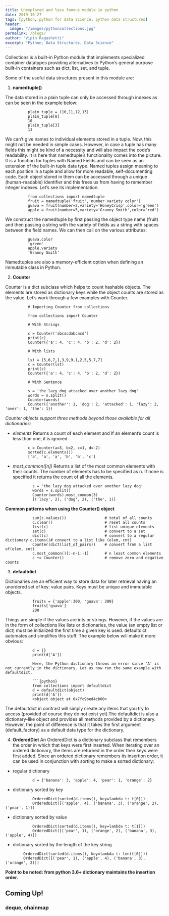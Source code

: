 ```yaml
---
title: Unexplored and less famous module in python
date: 2019-10-27
tags: [python, python for data science, python data structures]
header:
  image: "/images/pythoncollections.jpg"
permalink: /blogs/
author: "Vipin Ragashetti"
excerpt: "Python, Data Structures, Data Science"
---
```


Collections is a built-in Python module that implements specialized container datatypes providing alternatives to Python’s general purpose built-in containers such as dict, list, set, and tuple.

Some of the useful data structures present in this module are:

1. **namedtuple()**

The data stored in a plain tuple can only be accessed through indexes as can be seen in the example below:

```{python}
          plain_tuple = (10,11,12,13)
          plain_tuple[0]
          10
          plain_tuple[3]
          13
```

We can’t give names to individual elements stored in a tuple. Now, this might not be needed in simple cases. However, in case a tuple has many fields this might be kind of a necessity and will also impact the code’s readability.
It is here that namedtuple’s functionality comes into the picture. It is a function for tuples with Named Fields and can be seen as an extension of the built-in tuple data type. Named tuples assign meaning to each position in a tuple and allow for more readable, self-documenting code. Each object stored in them can be accessed through a unique (human-readable) identifier and this frees us from having to remember integer indexes. Let’s see its implementation.

```{python}
          from collections import namedtuple
          fruit = namedtuple('fruit','number variety color')
          guava = fruit(number=2,variety='HoneyCrisp',color='green')
          apple = fruit(number=5,variety='Granny Smith',color='red')
```

We construct the namedtuple by first passing the object type name (fruit) and then passing a string with the variety of fields as a string with spaces between the field names. We can then call on the various attributes:

```{python}
          guava.color
          'green'
          apple.variety
          'Granny Smith'
```

Namedtuples are also a memory-efficient option when defining an immutable class in Python.

2. **Counter**

Counter is a dict subclass which helps to count hashable objects. The elements are stored as dictionary keys while the object counts are stored as the value. Let’s work through a few examples with Counter.

```{python}
          # Importing Counter from collections

          from collections import Counter

          # With Strings

          c = Counter('abcacdabcacd')
          print(c)
          Counter({'a': 4, 'c': 4, 'b': 2, 'd': 2})

          # With lists

          lst = [5,6,7,1,3,9,9,1,2,5,5,7,7]
          c = Counter(lst)
          print(c)
          Counter({'a': 4, 'c': 4, 'b': 2, 'd': 2})

          # With Sentence

          s = 'the lazy dog attacked over another lazy dog'
          words = s.split()
          Counter(words)
          Counter({'another': 1, 'dog': 2, 'attacked': 1, 'lazy': 2, 'over': 1, 'the': 1})
```

*Counter objects support three methods beyond those available for all dictionaries:*

* *elements*
Returns a count of each element and If an element’s count is less than one, it is ignored.

```{python}
          c = Counter(a=3, b=2, c=1, d=-2)
          sorted(c.elements())
          ['a', 'a', 'a', 'b', 'b', 'c']
```

* *most_common([n])*
Returns a list of the most common elements with their counts. The number of elements has to be specified as n. If none is specified it returns the count of all the elements.

```{python}
            s = 'the lazy dog attacked over another lazy dog'
            words = s.split()
            Counter(words).most_common(3)
            [('lazy', 2), ('dog', 2), ('the', 1)]
```

**Common patterns when using the Counter() object**

```{python}
            sum(c.values())                 # total of all counts
            c.clear()                       # reset all counts
            list(c)                         # list unique elements
            set(c)                          # convert to a set
            dict(c)                         # convert to a regular dictionary c.items()# convert to a list like (elem, cnt)
            Counter(dict(list_of_pairs))    # convert from a list of(elem, cnt)
            c.most_common()[:-n-1:-1]       # n least common elements
            c += Counter()                  # remove zero and negative counts
```

3. **defaultdict**

Dictionaries are an efficient way to store data for later retrieval having an unordered set of key: value pairs. Keys must be unique and immutable objects.

```{python}
            fruits = {'apple':300, 'guava': 200}
            fruits['guava']
            200
```

Things are simple if the values are ints or strings. However, if the values are in the form of collections like lists or dictionaries, the value (an empty list or dict) must be initialized the first time a given key is used. defaultdict automates and simplifies this stuff. The example below will make it more obvious:

```{python}
            d = {}
            print(d['A'])

            Here, the Python dictionary throws an error since ‘A’ is not currently in the dictionary. Let us now run the same example with defaultdict.

            ```{python}
            from collections import defaultdict
            d = defaultdict(object)
            print(d['A'])
            <object object at 0x7fc9bed4cb00>
```

The defaultdict in contrast will simply create any items that you try to access (provided of course they do not exist yet).The defaultdict is also a dictionary-like object and provides all methods provided by a dictionary. However, the point of difference is that it takes the first argument (default_factory) as a default data type for the dictionary.

4. **OrderedDict**
An OrderedDict is a dictionary subclass that remembers the order in which that keys were first inserted. When iterating over an ordered dictionary, the items are returned in the order their keys were first added. Since an ordered dictionary remembers its insertion order, it can be used in conjunction with sorting to make a sorted dictionary:

+ regular dictionary

```{python}
            d = {'banana': 3, 'apple': 4, 'pear': 1, 'orange': 2}
```

+ dictionary sorted by key

```{python}
            OrderedDict(sorted(d.items(), key=lambda t: t[0]))
            OrderedDict([('apple', 4), ('banana', 3), ('orange', 2), ('pear', 1)])
```

+ dictionary sorted by value

```{python}
            OrderedDict(sorted(d.items(), key=lambda t: t[1]))
            OrderedDict([('pear', 1), ('orange', 2), ('banana', 3), ('apple', 4)])
```

+ dictionary sorted by the length of the key string

```{python}
        OrderedDict(sorted(d.items(), key=lambda t: len(t[0])))
        OrderedDict([('pear', 1), ('apple', 4), ('banana', 3), ('orange', 2)])
```

**Point to be noted: from python 3.6+ dictionary maintains the insertion order.**


## Coming Up!

### deque, chainmap
